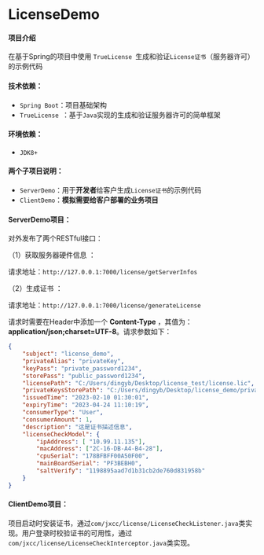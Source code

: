 # LicenseDemo

#### 项目介绍
在基于Spring的项目中使用 `TrueLicense `生成和验证`License证书`（服务器许可）的示例代码

#### 技术依赖：
* `Spring Boot`：项目基础架构
* `TrueLicense `：基于`Java`实现的生成和验证服务器许可的简单框架

#### 环境依赖：
* `JDK8+`

#### 两个子项目说明： ####

- `ServerDemo`：用于**开发者**给客户生成`License证书`的示例代码
- `ClientDemo`：**模拟需要给客户部署的业务项目**

#### ServerDemo项目： ####

对外发布了两个RESTful接口：

（1）获取服务器硬件信息 ：

请求地址：`http://127.0.0.1:7000/license/getServerInfos`

（2）生成证书 ：

请求地址：`http://127.0.0.1:7000/license/generateLicense`

请求时需要在Header中添加一个 **Content-Type** ，其值为：**application/json;charset=UTF-8**。请求参数如下： 

```json
{
	"subject": "license_demo",
	"privateAlias": "privateKey",
	"keyPass": "private_password1234",
	"storePass": "public_password1234",
    "licensePath": "C:/Users/dingyb/Desktop/license_test/license.lic",
	"privateKeysStorePath": "C:/Users/dingyb/Desktop/license_demo/privateKeys.keystore",
	"issuedTime": "2023-02-10 01:30:01",
	"expiryTime": "2023-04-24 11:10:19",
	"consumerType": "User",
	"consumerAmount": 1,
	"description": "这是证书描述信息",
	"licenseCheckModel": {
		"ipAddress": [ "10.99.11.135"],
		"macAddress": ["2C-16-DB-A4-B4-28"],
		"cpuSerial": "178BFBFF00A50F00",
		"mainBoardSerial": "PF3BEBH0",
		"saltVerify": "1198895aad7d1b31cb2de760d831958b"
	}
}
```

#### ClientDemo项目： ####

项目启动时安装证书，通过`com/jxcc/license/LicenseCheckListener.java`类实现。用户登录时校验证书的可用性，通过`com/jxcc/license/LicenseCheckInterceptor.java`类实现。

